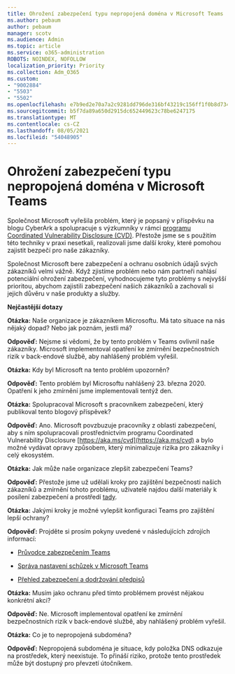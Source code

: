 ```yaml
---
title: Ohrožení zabezpečení typu nepropojená doména v Microsoft Teams
ms.author: pebaum
author: pebaum
manager: scotv
ms.audience: Admin
ms.topic: article
ms.service: o365-administration
ROBOTS: NOINDEX, NOFOLLOW
localization_priority: Priority
ms.collection: Adm_O365
ms.custom:
- "9002884"
- "5503"
- "5502"
ms.openlocfilehash: e7b9ed2e70a7a2c9281dd796de316bf43219c156ff1f0b8d734b428a482af4d6
ms.sourcegitcommit: b5f7da89a650d2915dc652449623c78be6247175
ms.translationtype: MT
ms.contentlocale: cs-CZ
ms.lasthandoff: 08/05/2021
ms.locfileid: "54048905"
---
```

# <a name="microsoft-teams-dangling-domain-vulnerability"></a>Ohrožení zabezpečení typu nepropojená doména v Microsoft Teams

Společnost Microsoft vyřešila problém, který je popsaný v příspěvku na blogu CyberArk a spolupracuje s výzkumníky v rámci [programu Coordinated Vulnerability Disclosure (CVD)](https://aka.ms/cvd). Přestože jsme se s použitím této techniky v praxi nesetkali, realizovali jsme další kroky, které pomohou zajistit bezpečí pro naše zákazníky.

Společnost Microsoft bere zabezpečení a ochranu osobních údajů svých zákazníků velmi vážně. Když zjistíme problém nebo nám partneři nahlásí potenciální ohrožení zabezpečení, vyhodnocujeme tyto problémy s nejvyšší prioritou, abychom zajistili zabezpečení našich zákazníků a zachovali si jejich důvěru v naše produkty a služby.

**Nejčastější dotazy**

**Otázka:** Naše organizace je zákazníkem Microsoftu. Má tato situace na nás nějaký dopad? Nebo jak poznám, jestli má?

**Odpověď:** Nejsme si vědomi, že by tento problém v Teams ovlivnil naše zákazníky. Microsoft implementoval opatření ke zmírnění bezpečnostních rizik v back-endové službě, aby nahlášený problém vyřešil.

**Otázka:** Kdy byl Microsoft na tento problém upozorněn?

**Odpověď:** Tento problém byl Microsoftu nahlášený 23. března 2020. Opatření k jeho zmírnění jsme implementovali tentýž den.

**Otázka:** Spolupracoval Microsoft s pracovníkem zabezpečení, který publikoval tento blogový příspěvek?

**Odpověď:** Ano. Microsoft povzbuzuje pracovníky z oblasti zabezpečení, aby s ním spolupracovali prostřednictvím programu Coordinated Vulnerability Disclosure [https://aka.ms/cvd](https://aka.ms/cvd) a bylo možné vydávat opravy způsobem, který minimalizuje rizika pro zákazníky i celý ekosystém.  

**Otázka:** Jak může naše organizace zlepšit zabezpečení Teams?  

**Odpověď:** Přestože jsme už udělali kroky pro zajištění bezpečnosti našich zákazníků a zmírnění tohoto problému, uživatelé najdou další materiály k posílení zabezpečení a prostředí [tady](https://www.microsoft.com/microsoft-365/blog/2020/04/06/it-professionals-privacy-security-microsoft-teams/).  

**Otázka:** Jakými kroky je možné vylepšit konfiguraci Teams pro zajištění lepší ochrany?

**Odpověď:** Projděte si prosím pokyny uvedené v následujících zdrojích informací: 

- [Průvodce zabezpečením Teams](https://docs.microsoft.com/microsoftteams/teams-security-guide)

- [Správa nastavení schůzek v Microsoft Teams](https://docs.microsoft.com/microsoftteams/meeting-settings-in-teams)

- [Přehled zabezpečení a dodržování předpisů](https://docs.microsoft.com/microsoftteams/security-compliance-overview)

**Otázka:** Musím jako ochranu před tímto problémem provést nějakou konkrétní akci?

**Odpověď:** Ne. Microsoft implementoval opatření ke zmírnění bezpečnostních rizik v back-endové službě, aby nahlášený problém vyřešil.

**Otázka:** Co je to nepropojená subdoména?

**Odpověď:** Nepropojená subdoména je situace, kdy položka DNS odkazuje na prostředek, který neexistuje.  To přináší riziko, protože tento prostředek může být dostupný pro převzetí útočníkem.

